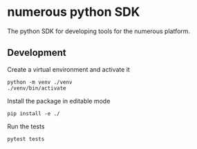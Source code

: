numerous python SDK
===================

The python SDK for developing tools for the numerous platform.

Development
-----------

Create a virtual environment and activate it

    python -m venv ./venv
    ./venv/bin/activate

Install the package in editable mode

    pip install -e ./

Run the tests

    pytest tests
